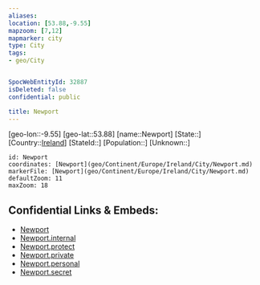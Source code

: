 ```yaml
---
aliases: 
location: [53.88,-9.55]
mapzoom: [7,12] 
mapmarker: city 
type: City
tags:
- geo/City


SpocWebEntityId: 32887
isDeleted: false
confidential: public

title: Newport
---
```

[geo-lon::-9.55]
[geo-lat::53.88]
[name::Newport]
[State::]
[Country::[Ireland](geo/Continent/Europe/Ireland.md)]
[StateId::]
[Population::]
[Unknown::]


```leaflet
id: Newport
coordinates: [Newport](geo/Continent/Europe/Ireland/City/Newport.md)
markerFile: [Newport](geo/Continent/Europe/Ireland/City/Newport.md)
defaultZoom: 11 
maxZoom: 18
```


## Confidential Links & Embeds: 
- [Newport](../../../../../../_public/geo/Continent/Europe/Ireland/City/Newport.md) 
- [Newport.internal](../../../../../../_internal/geo/Continent/Europe/Ireland/City/Newport.internal.md) 
- [Newport.protect](../../../../../../_protect/geo/Continent/Europe/Ireland/City/Newport.protect.md) 
- [Newport.private](../../../../../../_private/geo/Continent/Europe/Ireland/City/Newport.private.md) 
- [Newport.personal](../../../../../../_personal/geo/Continent/Europe/Ireland/City/Newport.personal.md) 
- [Newport.secret](../../../../../../_secret/geo/Continent/Europe/Ireland/City/Newport.secret.md) 
